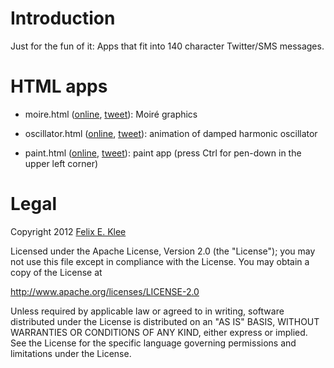 Introduction
============

Just for the fun of it: Apps that fit into 140 character Twitter/SMS messages.


HTML apps
=========

  * moire.html ([online][1o], [tweet][1t]): Moiré graphics

  * oscillator.html ([online][2o], [tweet][2t]): animation of damped harmonic
    oscillator
  
  * paint.html ([online][3o], [tweet][3t]): paint app (press Ctrl for pen-down
    in the upper left corner)


Legal
=====

Copyright 2012 [Felix E. Klee](mailto:felix.klee@inka.de)

Licensed under the Apache License, Version 2.0 (the "License"); you may not use
this file except in compliance with the License. You may obtain a copy of the
License at

<http://www.apache.org/licenses/LICENSE-2.0>

Unless required by applicable law or agreed to in writing, software distributed
under the License is distributed on an "AS IS" BASIS, WITHOUT WARRANTIES OR
CONDITIONS OF ANY KIND, either express or implied. See the License for the
specific language governing permissions and limitations under the License.


[1o]: http://feklee.github.com/140/moire.html
[1t]: http://twitter.com/feklee/status/246966634760265728
[2o]: http://feklee.github.com/140/oscillator.html
[2t]: http://twitter.com/feklee/status/246966664804040704
[3o]: http://feklee.github.com/140/paint.html
[3t]: http://twitter.com/feklee/status/246966687692382208
